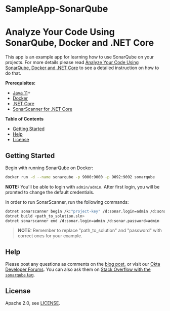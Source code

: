 # SampleApp-SonarQube

# Analyze Your Code Using SonarQube, Docker and .NET Core

This app is an example app for learning how to use SonarQube on your projects. For more details please read [Analyze Your Code Using SonarQube, Docker and .NET Core](link_to_replace) to see a detailed instruction on how to do that.

**Prerequisites:**

- [Java 11](https://adoptopenjdk.net/)+
- [Docker](https://docs.docker.com/get-docker/)
- [.NET Core](https://dotnet.microsoft.com/download)
- [SonarScanner for .NET Core](https://github.com/SonarSource/sonar-scanner-msbuild/releases/download/4.7.1.2311/sonar-scanner-msbuild-4.7.1.2311-netcoreapp2.0.zip)

**Table of Contents**


- [Getting Started](#getting-started)
- [Help](#help)
- [License](#license)

## Getting Started

Begin with running SonarQube on Docker:
```sh
docker run -d --name sonarqube -p 9000:9000 -p 9092:9092 sonarqube
```

**NOTE:** You'll be able to login with `admin/admin`. After first login, you will be promted to change the default credentials.

In order to run SonarScanner, run the following commands:

```sh
dotnet sonarscanner begin /k:"project-key" /d:sonar.login=admin /d:sonar.password=admin
dotnet build <path_to_solution.sln>
dotnet sonarscanner end /d:sonar.login=admin /d:sonar.password=admin
```

> **NOTE:** Remember to replace "path_to_solution" and "password" with correct ones for your example.

## Help

Please post any questions as comments on the [blog post](link_to_replace), or visit our [Okta Developer Forums](https://devforum.okta.com/). You can also ask them on [Stack Overflow with the `sonarqube` tag](https://stackoverflow.com/tags/sonarqube).

## License

Apache 2.0, see [LICENSE](LICENSE).
